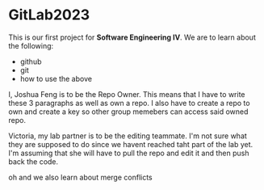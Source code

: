 # GitLab2023

This is our first project for **Software Engineering IV**. We are to learn about the following:
+ github
+ git
+ how to use the above

I, Joshua Feng is to be the Repo Owner. This means that I have to write these 3 paragraphs as well as own a repo. I also have to create a repo to own and create a key so other group memebers can access said owned repo.

Victoria, my lab partner is to be the editing teammate. I'm not sure what they are supposed to do since we havent reached taht part of the lab yet. I'm assuming that she will have to pull the repo and edit it and then push back the code.

oh and we also learn about merge conflicts
